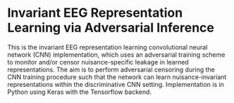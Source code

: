 # Invariant EEG Representation Learning via Adversarial Inference

This is the invariant EEG representation learning convolutional neural network (CNN) implementation, which uses an adversarial training scheme to monitor and/or censor nuisance-specific leakage in learned representations. The aim is to perform adversarial censoring during the CNN training procedure such that the network can learn nuisance-invariant representations within the discriminative CNN setting. Implementation is in Python using Keras with the Tensorflow backend.
